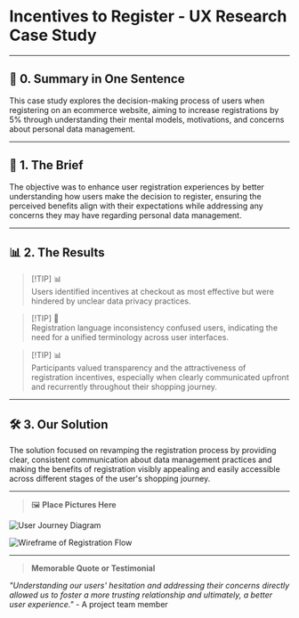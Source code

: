 # Incentives to Register - UX Research Case Study

---

## 📖 **0. Summary in One Sentence**

This case study explores the decision-making process of users when registering on an ecommerce website, aiming to increase registrations by 5% through understanding their mental models, motivations, and concerns about personal data management.

---

## 💬 **1. The Brief**

The objective was to enhance user registration experiences by better understanding how users make the decision to register, ensuring the perceived benefits align with their expectations while addressing any concerns they may have regarding personal data management.

---

## 📊 **2. The Results**

> [!TIP] 📊  
> Users identified incentives at checkout as most effective but were hindered by unclear data privacy practices.  

> [!TIP] 💬  
> Registration language inconsistency confused users, indicating the need for a unified terminology across user interfaces.  

> [!TIP] 📊  
> Participants valued transparency and the attractiveness of registration incentives, especially when clearly communicated upfront and recurrently throughout their shopping journey.  

---

## 🛠️ **3. Our Solution**

The solution focused on revamping the registration process by providing clear, consistent communication about data management practices and making the benefits of registration visibly appealing and easily accessible across different stages of the user's shopping journey.

---

> 🖼️ **Place Pictures Here**  

![User Journey Diagram](https://via.placeholder.com/150)

![Wireframe of Registration Flow](https://via.placeholder.com/150)

---

> **Memorable Quote or Testimonial**  

_"Understanding our users' hesitation and addressing their concerns directly allowed us to foster a more trusting relationship and ultimately, a better user experience."_ - A project team member
